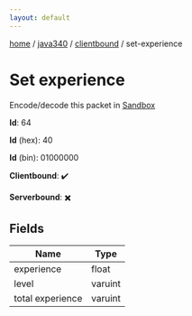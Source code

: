 ```yaml
---
layout: default
---
```


[home](/)  /  [java340](/protocol/java340)  /  [clientbound](/protocol/java340/clientbound)  /  set-experience

# Set experience

Encode/decode this packet in [Sandbox](../../../sandbox/java340#clientbound.set_experience)

**Id**: 64

**Id** (hex): 40

**Id** (bin): 01000000

**Clientbound**: ✔️

**Serverbound**: ✖️

## Fields

Name | Type
---|---
experience | float
level | varuint
total experience | varuint
